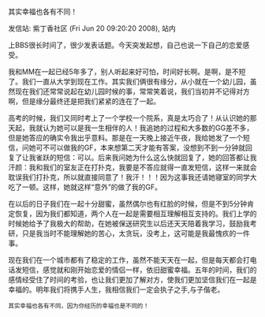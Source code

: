 其实幸福也各有不同！

发信站: 紫丁香社区 (Fri Jun 20 09:20:20 2008), 站内



   上BBS很长时间了，很少发表话题。今天突发起想，自己也说一下自己的恋爱感受。

   我和MM在一起已经5年多了，别人听起来好可怕，时间好长啊。是啊，是不短了。我们一直从大学到现在工作。其实我们俩很有缘分，从小就在一个幼儿园，虽然现在我们还常常说起在幼儿园时候的事，常常笑着说，我们当初并不记得对方啊，但是缘分最终还是把我们紧紧的连在了一起。

   高考的时候，我们又同时考上了一个学校一个院系，真是太巧合了！从认识她的那天起，我就认为她可以是我一生相伴的人！我追她的过程和大多数的GG差不多，但是她答应的确实令我出乎意料。那是在一天晚上接近午夜，我给她发了一个短信，问她可不可以做我的GF，本来想第二天才能有答案，没想到不到一分钟就回复了让我雀跃的短信：可以。后来我问她为什么这么快就回复了，她的回答都让我汗颜：我和我们的室友正在打扑克，我要是不答应就得一直发短信，这样一来就会耽误我们打扑克，所以就直接同意了！我汗！！！因为这事我还请她寝室的同学大吃了一顿。这样，她就这样“意外”的做了我的GF。

   在以后的日子我们在一起十分甜蜜，虽然偶尔也有红脸的时候，但是不到5分钟肯定恢复，因为我们都知道，两个人在一起是需要相互理解相互支持的。我们上学的时候她给予了我极大的帮助，在她被保送研究生以后还天天陪着我学习，鼓励我考研，只是我当时不能理解她的苦心，太贪玩，没考上，这可能是我最愧疚的一件事。

   现在我们在一个城市都有了稳定的工作，虽然不能天天在一起，但是每天都会打电话发短信，感觉就和刚开始恋爱的情侣一样，依旧甜蜜幸福。五年的时间，我们的感情经受住了时间的考验，也让我们更加了解对方，使我们更加坚信我们在一起是幸福的。明年我们将携手人生，我相信我们一定会执子之手,与子偕老。

    其实幸福也各有不同，因为你经历的幸福也是不同的！

